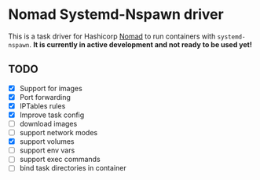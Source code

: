 # Nomad Systemd-Nspawn driver

This is a task driver for Hashicorp [Nomad](https://nomadproject.io) to run
containers with `systemd-nspawn`. **It is currently in active development and
not ready to be used yet!**

## TODO
- [x] Support for images
- [x] Port forwarding
- [x] IPTables rules
- [x] Improve task config
- [ ] download images
- [ ] support network modes
- [x] support volumes
- [ ] support env vars
- [ ] support exec commands
- [ ] bind task directories in container
